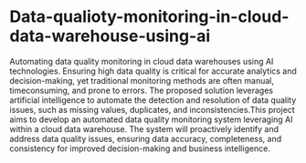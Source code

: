 # Data-qualioty-monitoring-in-cloud-data-warehouse-using-ai
Automating data quality monitoring in cloud data warehouses using AI technologies. Ensuring high data quality is critical for accurate analytics and decision-making, yet traditional monitoring methods are often manual, timeconsuming, and prone to errors. The proposed solution leverages artificial intelligence to automate the detection and resolution of data quality issues, such as missing values, duplicates, and inconsistencies.This project aims to develop an automated data quality monitoring system leveraging AI within a cloud data warehouse. The system will proactively identify and address data quality issues, ensuring data accuracy, completeness, and consistency for improved decision-making and business intelligence.
